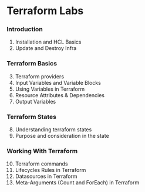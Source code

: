 # Terraform Labs

### Introduction
1. Installation and HCL Basics 
2. Update and Destroy Infra  

### Terraform Basics
3. Terraform providers 
4. Input Variables and Variable Blocks 
5. Using Variables in Terraform
6. Resource Attributes & Dependencies  
7. Output Variables 

### Terraform States
8. Understanding terraform states 
9. Purpose and consideration in the state 

### Working With Terraform
10. Terraform commands  
11. Lifecycles Rules in Terraform  
12. Datasources in Terraform
13. Meta-Arguments (Count and ForEach) in Terraform 